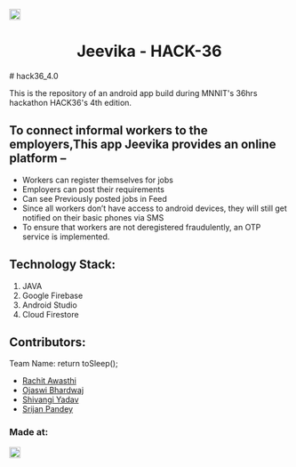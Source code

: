 
<a href="https://hack36.com"> <img src="http://bit.ly/BuiltAtHack36" height=20px> </a>
<h1 align="center">Jeevika - HACK-36</h1>
# hack36_4.0
<p align="center">

This is the repository of an android app build during MNNIT's 36hrs hackathon HACK36's 4th edition.
</p>



## To connect informal workers to the employers,This app Jeevika provides an online platform –
* Workers can register themselves for jobs
* Employers can post their requirements
* Can see Previously posted jobs in Feed
* Since all workers don’t have access to android devices, they will still get notified on their basic phones via SMS
* To ensure that workers are not deregistered fraudulently, an OTP service is implemented.


## Technology Stack:
  1) JAVA
  2) Google Firebase
  3) Android Studio
  4) Cloud Firestore

## Contributors:
Team Name: return toSleep();

* [Rachit Awasthi](https://github.com/rachit2525)
* [Ojaswi Bhardwaj](https://github.com/ojaswi143)
* [Shivangi Yadav](https://github.com/Shivangi-Yadav)
* [Srijan Pandey](https://github.com/Sripa-03)


### Made at:
<a href="https://hack36.com"> <img src="http://bit.ly/BuiltAtHack36" height=20px> </a>
